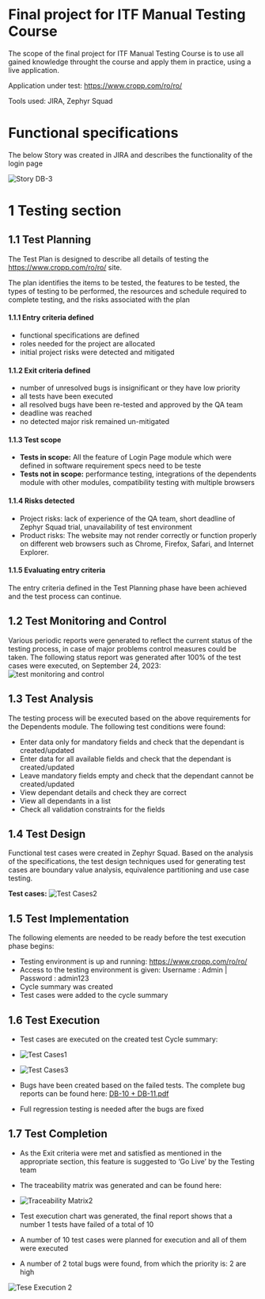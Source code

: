 # Final project for ITF Manual Testing Course

The scope of the final project for ITF Manual Testing Course is to use all gained knowledge throught the course and apply them in practice, using a live application. 

Application under test:
https://www.cropp.com/ro/ro/

Tools used: JIRA, Zephyr Squad

# Functional specifications

The below Story was created in JIRA and describes the functionality of the login page

![Story DB-3](https://github.com/brahutz/Proiect-Practic-Testare-Manuala/assets/130207713/e742ebc1-a285-49ea-9c2d-5f25410f0fe2)

# 1 Testing section

## 1.1 Test Planning

The Test Plan is designed to describe all details of testing the https://www.cropp.com/ro/ro/ site.
 

The plan identifies the items to be tested, the features to be tested, the types of testing to be performed, the resources and schedule required to complete testing, and the risks associated with the plan

#### 1.1.1 Entry criteria defined

* functional specifications are defined
* roles needed for the project are allocated
* initial project risks were detected and mitigated

#### 1.1.2 Exit criteria defined

* number of unresolved bugs is insignificant or they have low priority
* all tests have been executed
* all resolved bugs have been re-tested and approved by the QA team
* deadline was reached
* no detected major risk remained un-mitigated

#### 1.1.3 Test scope

* __Tests in scope:__ All the feature of Login Page module which were defined in software requirement specs need to be teste
* __Tests not in scope:__ performance testing, integrations of the dependents module with other modules, compatibility testing with multiple browsers

#### 1.1.4 Risks detected

* Project risks: lack of experience of the QA team, short deadline of Zephyr Squad trial, unavailability of test environment
* Product risks: The website may not render correctly or function properly on different web browsers such as Chrome, Firefox, Safari, and Internet Explorer.

#### 1.1.5 Evaluating entry criteria

The entry criteria defined in the Test Planning phase have been achieved and the test process can continue. 

## 1.2 Test Monitoring and Control

Various periodic reports were generated to reflect the current status of the testing process, in case of major problems control measures could be taken.
The following status report was generated after 100% of the test cases were executed, on September 24, 2023:
![test monitoring and control](https://github.com/brahutz/Proiect-Practic-Testare-Manuala/assets/130207713/2761a4fe-d049-4bcc-a204-92c76e2cacb5)



## 1.3 Test Analysis

The testing process will be executed based on the above requirements for the Dependents module. The following test conditions were found:
 * Enter data only for mandatory fields and check that the dependant is created/updated
 * Enter data for all available fields and check that the dependant is created/updated
 * Leave mandatory fields empty and check that the dependant cannot be created/updated
 * View dependant details and check they are correct
 * View all dependants in a list
 * Check all validation constraints for the fields

## 1.4 Test Design

Functional test cases were created in Zephyr Squad. Based on the analysis of the specifications, the test design techniques used for generating test cases 
are boundary value analysis, equivalence partitioning and use case testing.

**Test cases:**
![Test Cases2](https://github.com/brahutz/Proiect-Practic-Testare-Manuala/assets/130207713/e494c916-bfbd-4448-8226-a7993c915482)

## 1.5 Test Implementation

The following elements are needed to be ready before the test execution phase begins:

* Testing environment is up and running: https://www.cropp.com/ro/ro/
* Access to the testing environment is given: Username : Admin | Password : admin123
* Cycle summary was created 
* Test cases were added to the cycle summary


## 1.6 Test Execution

* Test cases are executed on the created test Cycle summary:
* ![Test Cases1](https://github.com/brahutz/Proiect-Practic-Testare-Manuala/assets/130207713/ac70259d-859d-467c-b87a-6a40b606cec2)
* ![Test Cases3](https://github.com/brahutz/Proiect-Practic-Testare-Manuala/assets/130207713/822c51ed-3315-4ddc-baca-9afd93b17d01)


* Bugs have been created based on the failed tests. The complete bug reports can be found here: [DB-10 + DB-11.pdf](https://github.com/brahutz/Proiect-Practic-Testare-Manuala/files/12840996/DB-10.%2B.DB-11.pdf)


* Full regression testing is needed after the bugs are fixed

## 1.7 Test Completion

* As the Exit criteria were met and satisfied as mentioned in the appropriate section, this feature is suggested to ‘Go Live’ by the Testing team
* The traceability matrix was generated and can be found here:
* ![Traceability Matrix2](https://github.com/brahutz/Proiect-Practic-Testare-Manuala/assets/130207713/2f45c051-d461-45d1-aef4-bd99c5994f98)

* Test execution chart was generated, the final report shows that a number 1 tests have failed of a total of 10 
* A number of 10 test cases were planned for execution and all of them were executed
* A number of 2 total bugs were found, from which the priority is: 2 are high

![Tese Execution 2](https://github.com/brahutz/Proiect-Practic-Testare-Manuala/assets/130207713/d0473f30-cb04-461b-8a00-28a563428793)
